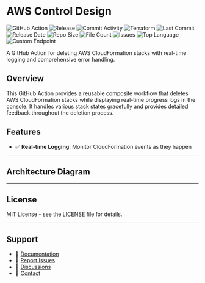 # AWS Control Design

![GitHub Action](https://img.shields.io/badge/GitHub-Action-blue?logo=github)&nbsp;![Release](https://github.com/subhamay-bhattacharyya/2401-security-tf/actions/workflows/release.yaml/badge.svg)&nbsp;![Commit Activity](https://img.shields.io/github/commit-activity/t/subhamay-bhattacharyya/2401-security-tf)&nbsp;![Terraform](https://img.shields.io/badge/AWS-Terraform-orange?logo=amazonaws)&nbsp;![Last Commit](https://img.shields.io/github/last-commit/subhamay-bhattacharyya/2401-security-tf)&nbsp;![Release Date](https://img.shields.io/github/release-date/subhamay-bhattacharyya/2401-security-tf)&nbsp;![Repo Size](https://img.shields.io/github/repo-size/subhamay-bhattacharyya/2401-security-tf)&nbsp;![File Count](https://img.shields.io/github/directory-file-count/subhamay-bhattacharyya/2401-security-tf)&nbsp;![Issues](https://img.shields.io/github/issues/subhamay-bhattacharyya/2401-security-tf)&nbsp;![Top Language](https://img.shields.io/github/languages/top/subhamay-bhattacharyya/2401-security-tf)&nbsp;![Custom Endpoint](https://img.shields.io/endpoint?url=https://gist.githubusercontent.com/bsubhamay/b8cf52661a25c4bf98a72e22d47d97fd/raw/2401-security-tf.json?)


A GitHub Action for deleting AWS CloudFormation stacks with real-time logging and comprehensive error handling.

## Overview

This GitHub Action provides a reusable composite workflow that deletes AWS CloudFormation stacks while displaying real-time progress logs in the console. It handles various stack states gracefully and provides detailed feedback throughout the deletion process.

## Features

- ✅ **Real-time Logging**: Monitor CloudFormation events as they happen

---

## Architecture Diagram


---

## License

MIT License - see the [LICENSE](LICENSE) file for details.

---

## Support

- 📖 [Documentation](https://github.com/subhamay-bhattacharyya/2401-security-tf/wiki)
- 🐛 [Report Issues](https://github.com/subhamay-bhattacharyya/2401-security-tf/issues)
- 💬 [Discussions](https://github.com/subhamay-bhattacharyya/2401-security-tf/discussions)
- 📧 [Contact](mailto:support@subhamay.aws@gmail.com)